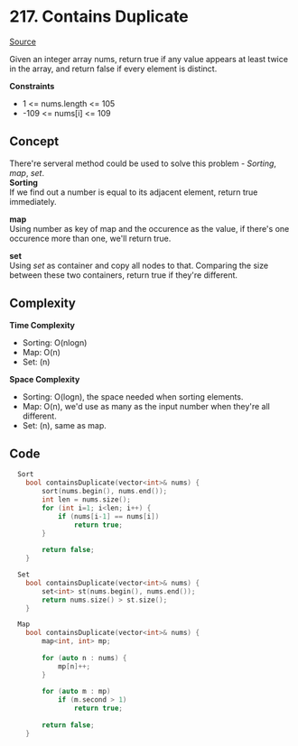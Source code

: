 # 217. Contains Duplicate

[Source](https://leetcode.com/problems/contains-duplicate/)  

Given an integer array nums, return true if any value appears at least twice in the array, and return false if every element is distinct.

**Constraints**

* 1 <= nums.length <= 105
* -109 <= nums[i] <= 109

## Concept

There're serveral method could be used to solve this problem - *Sorting*, *map*, *set*.  
**Sorting**  
If we find out a number is equal to its adjacent element, return true immediately.

**map**  
Using number as key of map and the occurence as the value, if there's one occurence more than one, we'll return true.

**set**  
Using *set* as container and copy all nodes to that. Comparing the size between these two containers, return true if they're different.

## Complexity

**Time Complexity**  

* Sorting: O(nlogn)
* Map: O(n)
* Set: (n)

**Space Complexity**  

* Sorting: O(logn), the space needed when sorting elements.
* Map: O(n), we'd use as many as the input number when they're all different.
* Set: (n), same as map.

## Code
```c++
  Sort  
    bool containsDuplicate(vector<int>& nums) {
        sort(nums.begin(), nums.end());
        int len = nums.size();
        for (int i=1; i<len; i++) {
            if (nums[i-1] == nums[i])
                return true;
        }
        
        return false;
    }

  Set
    bool containsDuplicate(vector<int>& nums) {
        set<int> st(nums.begin(), nums.end());
        return nums.size() > st.size();
    }

  Map
    bool containsDuplicate(vector<int>& nums) {
        map<int, int> mp;
        
        for (auto n : nums) {
            mp[n]++;
        }
        
        for (auto m : mp) 
            if (m.second > 1)
                return true;
        
        return false;
    }
```
